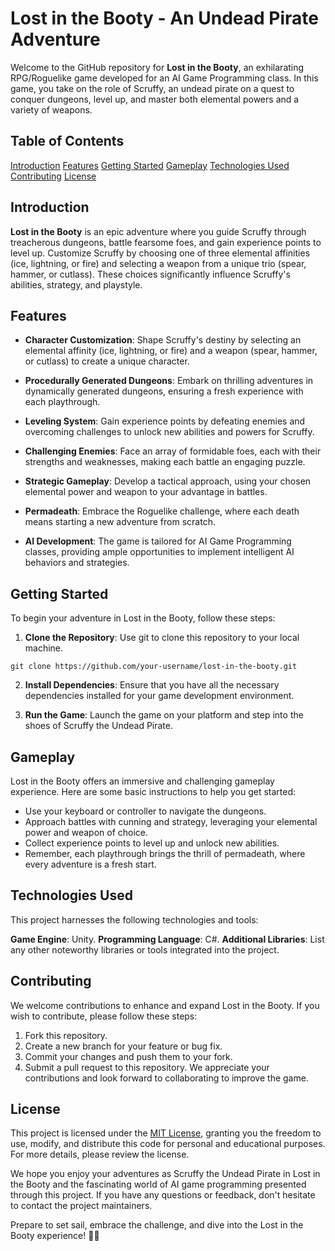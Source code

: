# Lost in the Booty - An Undead Pirate Adventure

Welcome to the GitHub repository for **Lost in the Booty**, an exhilarating RPG/Roguelike game developed for an AI Game Programming class. In this game, you take on the role of Scruffy, an undead pirate on a quest to conquer dungeons, level up, and master both elemental powers and a variety of weapons.


## Table of Contents
[Introduction](https://github.com/gdeoliveira03/Lost-In-The-Booty#introduction)
[Features](https://github.com/gdeoliveira03/Lost-In-The-Booty#features)
[Getting Started](https://github.com/gdeoliveira03/Lost-In-The-Booty#getting-started)
[Gameplay](https://github.com/gdeoliveira03/Lost-In-The-Booty#gameplay)
[Technologies Used](https://github.com/gdeoliveira03/Lost-In-The-Booty#technologies-used)
[Contributing](https://github.com/gdeoliveira03/Lost-In-The-Booty#contributing)
[License](https://github.com/gdeoliveira03/Lost-In-The-Booty#license)


## Introduction
**Lost in the Booty** is an epic adventure where you guide Scruffy through treacherous dungeons, battle fearsome foes, and gain experience points to level up. Customize Scruffy by choosing one of three elemental affinities (ice, lightning, or fire) and selecting a weapon from a unique trio (spear, hammer, or cutlass). These choices significantly influence Scruffy's abilities, strategy, and playstyle.


## Features
- **Character Customization**: Shape Scruffy's destiny by selecting an elemental affinity (ice, lightning, or fire) and a weapon (spear, hammer, or cutlass) to create a unique character.

- **Procedurally Generated Dungeons**: Embark on thrilling adventures in dynamically generated dungeons, ensuring a fresh experience with each playthrough.

- **Leveling System**: Gain experience points by defeating enemies and overcoming challenges to unlock new abilities and powers for Scruffy.

- **Challenging Enemies**: Face an array of formidable foes, each with their strengths and weaknesses, making each battle an engaging puzzle.

- **Strategic Gameplay**: Develop a tactical approach, using your chosen elemental power and weapon to your advantage in battles.

- **Permadeath**: Embrace the Roguelike challenge, where each death means starting a new adventure from scratch.

- **AI Development**: The game is tailored for AI Game Programming classes, providing ample opportunities to implement intelligent AI behaviors and strategies.
  

## Getting Started
To begin your adventure in Lost in the Booty, follow these steps:

1. **Clone the Repository**: Use git to clone this repository to your local machine.

```
git clone https://github.com/your-username/lost-in-the-booty.git
```
2. **Install Dependencies**: Ensure that you have all the necessary dependencies installed for your game development environment.

3. **Run the Game**: Launch the game on your platform and step into the shoes of Scruffy the Undead Pirate.


## Gameplay
Lost in the Booty offers an immersive and challenging gameplay experience. Here are some basic instructions to help you get started:

- Use your keyboard or controller to navigate the dungeons.
- Approach battles with cunning and strategy, leveraging your elemental power and weapon of choice.
- Collect experience points to level up and unlock new abilities.
- Remember, each playthrough brings the thrill of permadeath, where every adventure is a fresh start.

## Technologies Used
This project harnesses the following technologies and tools:

**Game Engine**: Unity.
**Programming Language**: C#.
**Additional Libraries**: List any other noteworthy libraries or tools integrated into the project.

## Contributing
We welcome contributions to enhance and expand Lost in the Booty. If you wish to contribute, please follow these steps:

1. Fork this repository.
2. Create a new branch for your feature or bug fix.
3. Commit your changes and push them to your fork.
4. Submit a pull request to this repository.
We appreciate your contributions and look forward to collaborating to improve the game.

## License
This project is licensed under the [MIT License](https://github.com/git/git-scm.com/blob/main/MIT-LICENSE.txt), granting you the freedom to use, modify, and distribute this code for personal and educational purposes. For more details, please review the license.

We hope you enjoy your adventures as Scruffy the Undead Pirate in Lost in the Booty and the fascinating world of AI game programming presented through this project. If you have any questions or feedback, don't hesitate to contact the project maintainers.

Prepare to set sail, embrace the challenge, and dive into the Lost in the Booty experience! 🏴‍☠️
